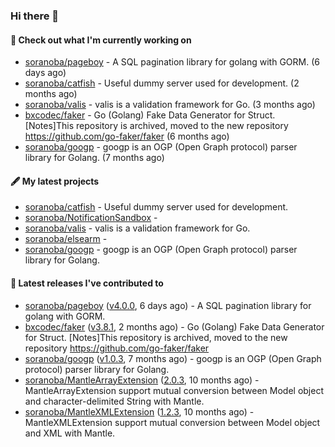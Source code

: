### Hi there 👋

#### 👷  Check out what I'm currently working on

- [soranoba/pageboy](https://github.com/soranoba/pageboy) - A SQL pagination library for golang with GORM. (6 days ago)
- [soranoba/catfish](https://github.com/soranoba/catfish) - Useful dummy server used for development. (2 months ago)
- [soranoba/valis](https://github.com/soranoba/valis) - valis is a validation framework for Go. (3 months ago)
- [bxcodec/faker](https://github.com/bxcodec/faker) - Go (Golang)  Fake Data  Generator for Struct. [Notes]This repository is archived, moved to the new repository https://github.com/go-faker/faker (6 months ago)
- [soranoba/googp](https://github.com/soranoba/googp) - googp is an OGP (Open Graph protocol) parser library for Golang. (7 months ago)

#### 🖋️  My latest projects

- [soranoba/catfish](https://github.com/soranoba/catfish) - Useful dummy server used for development.
- [soranoba/NotificationSandbox](https://github.com/soranoba/NotificationSandbox) - 
- [soranoba/valis](https://github.com/soranoba/valis) - valis is a validation framework for Go.
- [soranoba/elsearm](https://github.com/soranoba/elsearm) - 
- [soranoba/googp](https://github.com/soranoba/googp) - googp is an OGP (Open Graph protocol) parser library for Golang.

#### 🚀  Latest releases I've contributed to

- [soranoba/pageboy](https://github.com/soranoba/pageboy) ([v4.0.0](https://github.com/soranoba/pageboy/releases/tag/v4.0.0), 6 days ago) - A SQL pagination library for golang with GORM.
- [bxcodec/faker](https://github.com/bxcodec/faker) ([v3.8.1](https://github.com/bxcodec/faker/releases/tag/v3.8.1), 2 months ago) - Go (Golang)  Fake Data  Generator for Struct. [Notes]This repository is archived, moved to the new repository https://github.com/go-faker/faker
- [soranoba/googp](https://github.com/soranoba/googp) ([v1.0.3](https://github.com/soranoba/googp/releases/tag/v1.0.3), 7 months ago) - googp is an OGP (Open Graph protocol) parser library for Golang.
- [soranoba/MantleArrayExtension](https://github.com/soranoba/MantleArrayExtension) ([2.0.3](https://github.com/soranoba/MantleArrayExtension/releases/tag/2.0.3), 10 months ago) - MantleArrayExtension support mutual conversion between Model object and character-delimited String with Mantle.
- [soranoba/MantleXMLExtension](https://github.com/soranoba/MantleXMLExtension) ([1.2.3](https://github.com/soranoba/MantleXMLExtension/releases/tag/1.2.3), 10 months ago) - MantleXMLExtension support mutual conversion between Model object and XML with Mantle.
